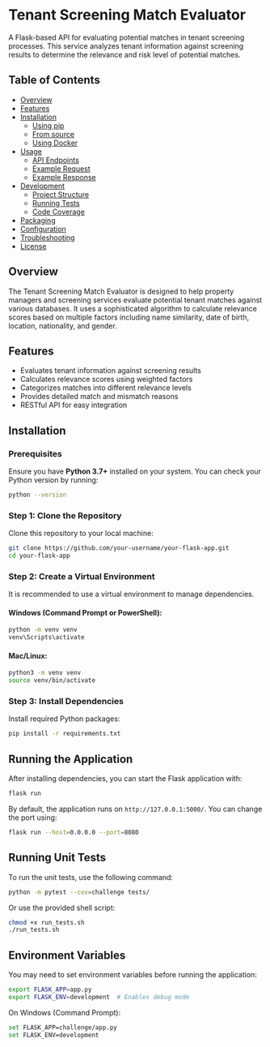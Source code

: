 # Tenant Screening Match Evaluator

A Flask-based API for evaluating potential matches in tenant screening processes. This service analyzes tenant information against screening results to determine the relevance and risk level of potential matches.

## Table of Contents

- [Overview](#overview)
- [Features](#features)
- [Installation](#installation)
  - [Using pip](#using-pip)
  - [From source](#from-source)
  - [Using Docker](#using-docker)
- [Usage](#usage)
  - [API Endpoints](#api-endpoints)
  - [Example Request](#example-request)
  - [Example Response](#example-response)
- [Development](#development)
  - [Project Structure](#project-structure)
  - [Running Tests](#running-tests)
  - [Code Coverage](#code-coverage)
- [Packaging](#packaging)
- [Configuration](#configuration)
- [Troubleshooting](#troubleshooting)
- [License](#license)

## Overview

The Tenant Screening Match Evaluator is designed to help property managers and screening services evaluate potential tenant matches against various databases. It uses a sophisticated algorithm to calculate relevance scores based on multiple factors including name similarity, date of birth, location, nationality, and gender.

## Features

- Evaluates tenant information against screening results
- Calculates relevance scores using weighted factors
- Categorizes matches into different relevance levels
- Provides detailed match and mismatch reasons
- RESTful API for easy integration

## Installation

### Prerequisites
Ensure you have **Python 3.7+** installed on your system. You can check your Python version by running:

```bash
python --version
```

### Step 1: Clone the Repository
Clone this repository to your local machine:

```bash
git clone https://github.com/your-username/your-flask-app.git
cd your-flask-app
```

### Step 2: Create a Virtual Environment

It is recommended to use a virtual environment to manage dependencies.

#### **Windows** (Command Prompt or PowerShell):
```bash
python -m venv venv
venv\Scripts\activate
```

#### **Mac/Linux**:
```bash
python3 -m venv venv
source venv/bin/activate
```

### Step 3: Install Dependencies
Install required Python packages:

```bash
pip install -r requirements.txt
```

## Running the Application

After installing dependencies, you can start the Flask application with:

```bash
flask run
```

By default, the application runs on `http://127.0.0.1:5000/`. You can change the port using:

```bash
flask run --host=0.0.0.0 --port=8080
```

## Running Unit Tests

To run the unit tests, use the following command:

```bash
python -m pytest --cov=challenge tests/
```

Or use the provided shell script:

```bash
chmod +x run_tests.sh
./run_tests.sh
```

## Environment Variables
You may need to set environment variables before running the application:


```bash
export FLASK_APP=app.py
export FLASK_ENV=development  # Enables debug mode
```

On Windows (Command Prompt):
```bash
set FLASK_APP=challenge/app.py
set FLASK_ENV=development
```



